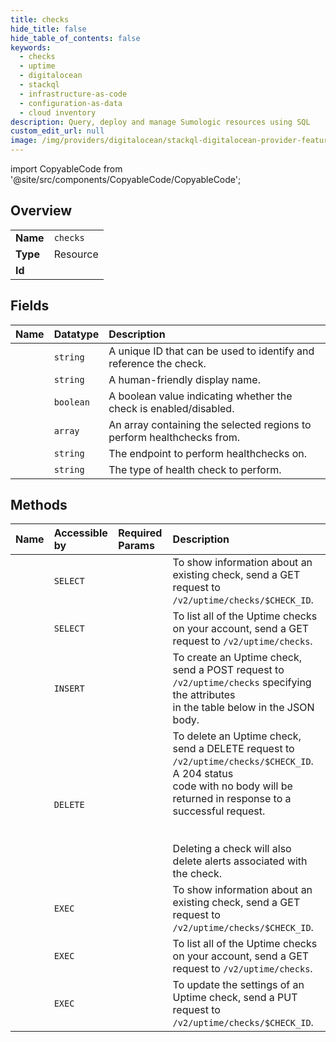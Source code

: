 ```yaml
---
title: checks
hide_title: false
hide_table_of_contents: false
keywords:
  - checks
  - uptime
  - digitalocean    
  - stackql
  - infrastructure-as-code
  - configuration-as-data
  - cloud inventory
description: Query, deploy and manage Sumologic resources using SQL
custom_edit_url: null
image: /img/providers/digitalocean/stackql-digitalocean-provider-featured-image.png
---
```


import CopyableCode from '@site/src/components/CopyableCode/CopyableCode';




## Overview
<table><tbody>
<tr><td><b>Name</b></td><td><code>checks</code></td></tr>
<tr><td><b>Type</b></td><td>Resource</td></tr>
<tr><td><b>Id</b></td><td><CopyableCode code="digitalocean.uptime.checks" /></td></tr>
</tbody></table>

## Fields
| Name | Datatype | Description |
|:-----|:---------|:------------|
| <CopyableCode code="id" /> | `string` | A unique ID that can be used to identify and reference the check. |
| <CopyableCode code="name" /> | `string` | A human-friendly display name. |
| <CopyableCode code="enabled" /> | `boolean` | A boolean value indicating whether the check is enabled/disabled. |
| <CopyableCode code="regions" /> | `array` | An array containing the selected regions to perform healthchecks from. |
| <CopyableCode code="target" /> | `string` | The endpoint to perform healthchecks on. |
| <CopyableCode code="type" /> | `string` | The type of health check to perform. |
## Methods
| Name | Accessible by | Required Params | Description |
|:-----|:--------------|:----------------|:------------|
| <CopyableCode code="check_get" /> | `SELECT` | <CopyableCode code="check_id" /> | To show information about an existing check, send a GET request to `/v2/uptime/checks/$CHECK_ID`. |
| <CopyableCode code="list" /> | `SELECT` |  | To list all of the Uptime checks on your account, send a GET request to `/v2/uptime/checks`. |
| <CopyableCode code="check_create" /> | `INSERT` | <CopyableCode code="data__enabled, data__name, data__regions, data__target, data__type" /> | To create an Uptime check, send a POST request to `/v2/uptime/checks` specifying the attributes<br />in the table below in the JSON body.<br /> |
| <CopyableCode code="check_delete" /> | `DELETE` | <CopyableCode code="check_id" /> | To delete an Uptime check, send a DELETE request to `/v2/uptime/checks/$CHECK_ID`. A 204 status<br />code with no body will be returned in response to a successful request.<br /><br /><br />Deleting a check will also delete alerts associated with the check.<br /> |
| <CopyableCode code="_check_get" /> | `EXEC` | <CopyableCode code="check_id" /> | To show information about an existing check, send a GET request to `/v2/uptime/checks/$CHECK_ID`. |
| <CopyableCode code="_list" /> | `EXEC` |  | To list all of the Uptime checks on your account, send a GET request to `/v2/uptime/checks`. |
| <CopyableCode code="check_update" /> | `EXEC` | <CopyableCode code="check_id" /> | To update the settings of an Uptime check, send a PUT request to `/v2/uptime/checks/$CHECK_ID`.<br /> |

